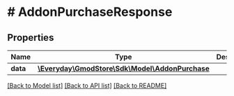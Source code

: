 # # AddonPurchaseResponse

## Properties

Name | Type | Description | Notes
------------ | ------------- | ------------- | -------------
**data** | [**\Everyday\GmodStore\Sdk\Model\AddonPurchase**](AddonPurchase.md) |  | [optional]

[[Back to Model list]](../../README.md#models) [[Back to API list]](../../README.md#endpoints) [[Back to README]](../../README.md)

